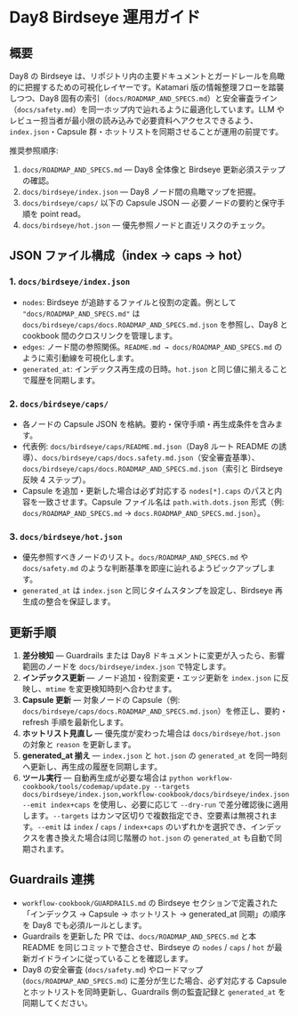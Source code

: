 # Day8 Birdseye 運用ガイド

## 概要
Day8 の Birdseye は、リポジトリ内の主要ドキュメントとガードレールを鳥瞰的に把握するための可視化レイヤーです。Katamari 版の情報整理フローを踏襲しつつ、Day8 固有の索引（`docs/ROADMAP_AND_SPECS.md`）と安全審査ライン（`docs/safety.md`）を同一ホップ内で辿れるように最適化しています。LLM やレビュー担当者が最小限の読み込みで必要資料へアクセスできるよう、`index.json`・Capsule 群・ホットリストを同期させることが運用の前提です。

推奨参照順序:
1. `docs/ROADMAP_AND_SPECS.md` — Day8 全体像と Birdseye 更新必須ステップの確認。
2. `docs/birdseye/index.json` — Day8 ノード間の鳥瞰マップを把握。
3. `docs/birdseye/caps/` 以下の Capsule JSON — 必要ノードの要約と保守手順を point read。
4. `docs/birdseye/hot.json` — 優先参照ノードと直近リスクのチェック。

## JSON ファイル構成（index → caps → hot）
### 1. `docs/birdseye/index.json`
- `nodes`: Birdseye が追跡するファイルと役割の定義。例として `"docs/ROADMAP_AND_SPECS.md"` は `docs/birdseye/caps/docs.ROADMAP_AND_SPECS.md.json` を参照し、Day8 と cookbook 間のクロスリンクを管理します。
- `edges`: ノード間の参照関係。`README.md → docs/ROADMAP_AND_SPECS.md` のように索引動線を可視化します。
- `generated_at`: インデックス再生成の日時。`hot.json` と同じ値に揃えることで履歴を同期します。

### 2. `docs/birdseye/caps/`
- 各ノードの Capsule JSON を格納。要約・保守手順・再生成条件を含みます。
- 代表例: `docs/birdseye/caps/README.md.json`（Day8 ルート README の誘導）、`docs/birdseye/caps/docs.safety.md.json`（安全審査基準）、`docs/birdseye/caps/docs.ROADMAP_AND_SPECS.md.json`（索引と Birdseye 反映 4 ステップ）。
- Capsule を追加・更新した場合は必ず対応する `nodes[*].caps` のパスと内容を一致させます。Capsule ファイル名は `path.with.dots.json` 形式（例: `docs/ROADMAP_AND_SPECS.md` → `docs.ROADMAP_AND_SPECS.md.json`）。

### 3. `docs/birdseye/hot.json`
- 優先参照すべきノードのリスト。`docs/ROADMAP_AND_SPECS.md` や `docs/safety.md` のような判断基準を即座に辿れるようピックアップします。
- `generated_at` は `index.json` と同じタイムスタンプを設定し、Birdseye 再生成の整合を保証します。

## 更新手順
1. **差分検知** — Guardrails または Day8 ドキュメントに変更が入ったら、影響範囲のノードを `docs/birdseye/index.json` で特定します。
2. **インデックス更新** — ノード追加・役割変更・エッジ更新を `index.json` に反映し、`mtime` を変更検知時刻へ合わせます。
3. **Capsule 更新** — 対象ノードの Capsule（例: `docs/birdseye/caps/docs.ROADMAP_AND_SPECS.md.json`）を修正し、要約・refresh 手順を最新化します。
4. **ホットリスト見直し** — 優先度が変わった場合は `docs/birdseye/hot.json` の対象と `reason` を更新します。
5. **generated_at 揃え** — `index.json` と `hot.json` の `generated_at` を同一時刻へ更新し、再生成の履歴を同期します。
6. **ツール実行** — 自動再生成が必要な場合は `python workflow-cookbook/tools/codemap/update.py --targets docs/birdseye/index.json,workflow-cookbook/docs/birdseye/index.json --emit index+caps` を使用し、必要に応じて `--dry-run` で差分確認後に適用します。`--targets` はカンマ区切りで複数指定でき、空要素は無視されます。`--emit` は `index` / `caps` / `index+caps` のいずれかを選択でき、インデックスを書き換えた場合は同じ階層の `hot.json` の `generated_at` も自動で同期されます。

## Guardrails 連携
- `workflow-cookbook/GUARDRAILS.md` の Birdseye セクションで定義された「インデックス → Capsule → ホットリスト → generated_at 同期」の順序を Day8 でも必須ルールとします。
- Guardrails を更新した PR では、`docs/ROADMAP_AND_SPECS.md` と本 README を同じコミットで整合させ、Birdseye の `nodes` / `caps` / `hot` が最新ガイドラインに従っていることを確認します。
- Day8 の安全審査 (`docs/safety.md`) やロードマップ (`docs/ROADMAP_AND_SPECS.md`) に差分が生じた場合、必ず対応する Capsule とホットリストを同時更新し、Guardrails 側の監査記録と `generated_at` を同期してください。
